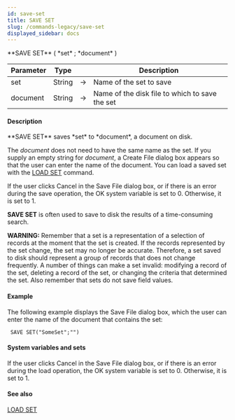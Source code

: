 ```yaml
---
id: save-set
title: SAVE SET
slug: /commands-legacy/save-set
displayed_sidebar: docs
---
```


<!--REF #_command_.SAVE SET.Syntax-->**SAVE SET** ( *set* ; *document* )<!-- END REF-->
<!--REF #_command_.SAVE SET.Params-->
| Parameter | Type |  | Description |
| --- | --- | --- | --- |
| set | String | &rarr; | Name of the set to save |
| document | String | &rarr; | Name of the disk file to which to save the set |

<!-- END REF-->

#### Description 

<!--REF #_command_.SAVE SET.Summary-->**SAVE SET** saves *set* to *document*, a document on disk.<!-- END REF-->

The *document* does not need to have the same name as the set. If you supply an empty string for *document*, a Create File dialog box appears so that the user can enter the name of the document. You can load a saved set with the [LOAD SET](load-set.md) command.

If the user clicks Cancel in the Save File dialog box, or if there is an error during the save operation, the OK system variable is set to 0\. Otherwise, it is set to 1.

**SAVE SET** is often used to save to disk the results of a time-consuming search.

**WARNING:** Remember that a set is a representation of a selection of records at the moment that the set is created. If the records represented by the set change, the set may no longer be accurate. Therefore, a set saved to disk should represent a group of records that does not change frequently. A number of things can make a set invalid: modifying a record of the set, deleting a record of the set, or changing the criteria that determined the set. Also remember that sets do not save field values.

#### Example 

The following example displays the Save File dialog box, which the user can enter the name of the document that contains the set:

```4d
 SAVE SET("SomeSet";"")
```

#### System variables and sets 

If the user clicks Cancel in the Save File dialog box, or if there is an error during the load operation, the OK system variable is set to 0\. Otherwise, it is set to 1.

#### See also 

[LOAD SET](load-set.md)  